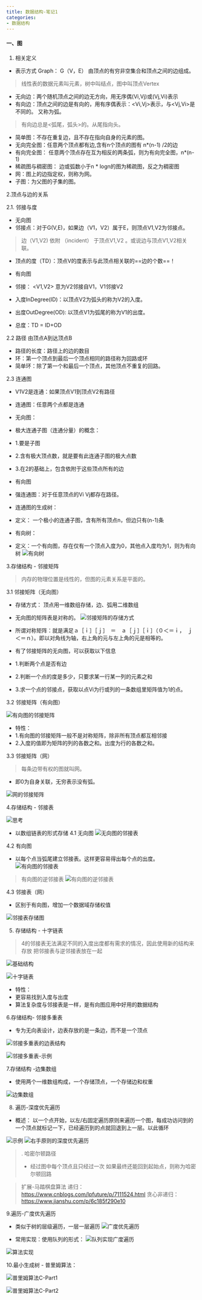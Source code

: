 ```yaml
---
title: 数据结构-笔记1
categories:
- 数据结构
---
```


#### 一、图

1. 相关定义
* 表示方式 Graph： G（V，E） 由顶点的有穷非空集合和顶点之间的边组成。
> 线性表的数据元素叫元素，树中叫结点，图中叫顶点Vertex
* 无向边：两个随机顶点之间的边无方向，用无序偶(Vi,Vj)或(Vj,Vi)表示
* 有向边：顶点之间的边是有向的，用有序偶表示：<Vi,Vj>表示，与<Vj,Vi>是不同的。 又称为弧。
> 有向边总是<弧尾，弧头>的。从尾指向头。
* 简单图：不存在重复边，且不存在指向自身的元素的图。
* 无向完全图：任意两个顶点都有边,含有n个顶点的图有 n*(n-1) /2的边
* 有向完全图： 任意两个顶点存在互为相反的两条弧，则为有向完全图，n*(n-1)
* 稀疏图与稠密图： 边或弧数小于n * logn的图为稀疏图，反之为稠密图
* 网：图上的边指定权，则称为网。
* 子图：为父图的子集的图。

2.顶点与边的关系

2.1. 邻接与度
* 无向图
* 邻接点：对于G(V,E)，如果边（V1，V2）属于E，则顶点V1,V2为邻接点。
> 边（V1,V2) 依附 （incident） 于顶点V1,V2 。或说边与顶点V1,V2相关联。
* 顶点的度（TD）：顶点V的度表示与此顶点相关联的==边的个数==！

* 有向图
* 邻接： <V1,V2> 意为V2邻接自V1，V1邻接V2
* 入度InDegree(ID)：以顶点V2为弧头的称为V2的入度。
* 出度OutDegree(OD): 以顶点V1为弧尾的称为V1的出度。
* 总度：TD = ID+OD

2.2 路径
由顶点A到达顶点B
* 路径的长度：路径上的边的数目
* 环：第一个顶点到最后一个顶点相同的路径称为回路或环
* 简单环：除了第一个和最后一个顶点，其他顶点不重复的回路。

2.3 连通图
* V1V2是连通：如果顶点V1到顶点V2有路径
* 连通图：任意两个点都是连通

* 无向图：
* 极大连通子图（连通分量）的概念：
* 1.要是子图
* 2.含有极大顶点数，就是要有此连通子图的极大点数
* 3.在2的基础上，包含依附于这些顶点所有的边

* 有向图
* 强连通图：对于任意顶点的Vi Vj都存在路径。


* 连通图的生成树：
* 定义： 一个极小的连通子图，含有所有顶点n，但边只有(n-1)条

* 有向树：
* 定义：一个有向图，存在仅有一个顶点入度为0，其他点入度均为1，则为有向树
![有向树](/img/1585708632739.png)

3.存储结构 - 邻接矩阵
> 内存的物理位置是线性的，但图的元素关系是平面的。

3.1 邻接矩阵（无向图）

* 存储方式： 顶点用一维数组存储，边、弧用二维数组
* 无向图的矩阵表是对称的。
![邻接矩阵的存储方式](/img/1585709533268.png)

* 所谓对称矩阵：就是满足ａ［ｉ］［ｊ］　＝　ａ［ｊ］［ｉ］（０＜＝ｉ，　ｊ＜＝ｎ）。即以对角线为轴，右上角的元与左上角的元是相等的。
* 有了邻接矩阵的无向图，可以获取以下信息
* 1.判断两个点是否有边
* 2.判断一个点的度是多少，只要求某一行某一列的元素之和
* 3.求一个点的邻接点，获取以点Vi为行或列的一条数组里矩阵值为1的点。

3.2 邻接矩阵（有向图）

![有向图的邻接矩阵](/img/1585710256442.png)

* 特性：
* 1.有向图的邻接矩阵一般不是对称矩阵，除非所有顶点都互相邻接
* 2.入度的值即为矩阵的列的各数之和。出度为行的各数之和。

3.3 邻接矩阵（网）

> 每条边带有权的图就叫网。

* 即0为自身关联，无穷表示没有弧。

![网的邻接矩阵](/img/1585710628207.png)

4.存储结构 - 邻接表

![思考](/img/1585710777047.png)

* 以数组链表的形式存储
4.1 无向图
![无向图的邻接表](/img/1585711969955.png)

4.2 有向图
* 以每个点当弧尾建立邻接表。这样更容易得出每个点的出度。
![有向图的邻接表](/img/1585711991004.png)

> 有向图的逆邻接表
![有向图的逆邻接表](/img/1585712085363.png)

4.3 邻接表（网）
* 区别于有向图，增加一个数据域存储权值

![邻接表存储图](/img/1585712479371.png)


5. 存储结构 - 十字链表

> 4的邻接表无法满足不同的入度出度都有需求的情况，因此使用新的结构来存放
把邻接表与逆邻接表放在一起

![基础结构](/img/1585713033340.png)

![十字链表](/img/1585712995976.png)

* 特性：
* 更容易找到入度与出度
* 算法复杂度与邻接表是一样，是有向图应用中好用的数据结构

6.存储结构- 邻接多重表

* 专为无向表设计，边表存放的是一条边，而不是一个顶点
 
![邻接多重表的边表结构](/img/1585714606930.png)

![邻接多重表-示例](/img/1585714787406.png)

7.存储结构 -边集数组
* 使用两个一维数组构成，一个存储顶点，一个存储边和权重

![边集数组](/img/1585714939207.png)


8. 遍历-深度优先遍历

* 概述： 以一个点开始，以左/右固定遍历原则来遍历一个图，每成功访问到的一个顶点就标记一下，已经遍历到的点就回退到上一层。以此循环

![示例](/img/1585722630933.png)
![右手原则的深度优先遍历](/img/1585722584708.png)

> . 哈密尔顿路径
>* 经过图中每个顶点且只经过一次
> 如果最终还能回到起始点，则称为哈密尔顿回路

> 扩展-马踏棋盘算法
> 递归： https://www.cnblogs.com/lpfuture/p/7111524.html
> 贪心非递归：https://www.jianshu.com/p/6c185f290e10

9.遍历-广度优先遍历

* 类似于树的层级遍历，一层一层遍历
![广度优先遍历](/img/1585742087660.png)

* 常用实现：使用队列的形式：
![队列实现广度遍历](/img/1585742120344.png)

![算法实现](/img/1585742361670.png)

10.最小生成树 - 普里姆算法：

![普里姆算法C-Part1](/img/1585742844977.png)

![普里姆算法C-Part2](/img/1585743156869.png)